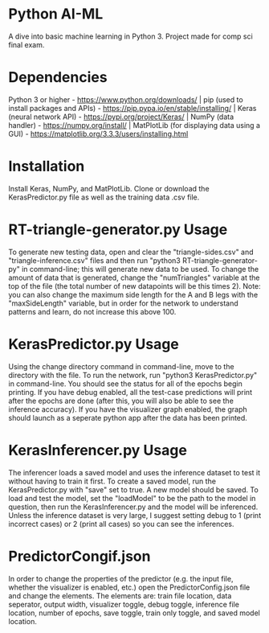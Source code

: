 # Python AI-ML

A dive into basic machine learning in Python 3. Project made for comp sci final exam.


# Dependencies
Python 3 or higher - https://www.python.org/downloads/   |   pip (used to install packages and APIs) - https://pip.pypa.io/en/stable/installing/   |   Keras (neural network API) - https://pypi.org/project/Keras/   |   NumPy (data handler) - https://numpy.org/install/   |   MatPlotLib (for displaying data using a GUI) - https://matplotlib.org/3.3.3/users/installing.html


# Installation
Install Keras, NumPy, and MatPlotLib. Clone or download the KerasPredictor.py file as well as the training data .csv file.


# RT-triangle-generator.py Usage
To generate new testing data, open and clear the "triangle-sides.csv" and "triangle-inference.csv" files and then run "python3 RT-triangle-generator-py" in command-line; this will generate new data to be used. To change the amount of data that is generated, change the "numTriangles" variable at the top of the file (the total number of new datapoints will be this times 2). Note: you can also change the maximum side length for the A and B legs with the "maxSideLength" variable, but in order for the network to understand patterns and learn, do not increase this above 100.


# KerasPredictor.py Usage
Using the change directory command in command-line, move to the directory with the file. To run the network, run "python3 KerasPredictor.py" in command-line. You should see the status for all of the epochs begin printing. If you have debug enabled, all the test-case predictions will print after the epochs are done (after this, you will also be able to see the inference accuracy). If you have the visualizer graph enabled, the graph should launch as a seperate python app after the data has been printed.


# KerasInferencer.py Usage
The inferencer loads a saved model and uses the inference dataset to test it without having to train it first. To create a saved model, run the KerasPredictor.py with "save" set to true. A new model should be saved. To load and test the model, set the "loadModel" to be the path to the model in question, then run the KerasInferencer.py and the model will be inferenced. Unless the inference dataset is very large, I suggest setting debug to 1 (print incorrect cases) or 2 (print all cases) so you can see the inferences.


# PredictorCongif.json
In order to change the properties of the predictor (e.g. the input file, whether the visualizer is enabled, etc.) open the PredictorConfig.json file and change the elements. The elements are: train file location, data seperator, output width, visualizer toggle, debug toggle, inference file location, number of epochs, save toggle, train only toggle, and saved model location.
